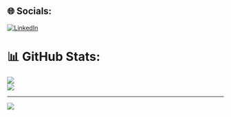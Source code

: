 
## 🌐 Socials:
[![LinkedIn](https://img.shields.io/badge/LinkedIn-%230077B5.svg?logo=linkedin&logoColor=white)](https://linkedin.com/in/https://www.linkedin.com/in/maciej-szefler/) 

# 📊 GitHub Stats:
![](https://github-readme-streak-stats.herokuapp.com/?user=rysiekpol&theme=dark&hide_border=false)<br/>
![](https://github-readme-stats.vercel.app/api/top-langs/?username=rysiekpol&theme=dark&hide_border=false&include_all_commits=true&count_private=true&layout=compact)

---
[![](https://visitcount.itsvg.in/api?id=rysiekpol&icon=0&color=0)](https://visitcount.itsvg.in)

<!-- Proudly created with GPRM ( https://gprm.itsvg.in ) -->
